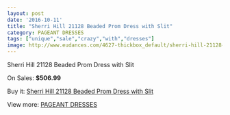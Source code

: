 ```yaml
---
layout: post
date: '2016-10-11'
title: "Sherri Hill 21128 Beaded Prom Dress with Slit"
category: PAGEANT DRESSES
tags: ["unique","sale","crazy","with","dresses"]
image: http://www.eudances.com/4627-thickbox_default/sherri-hill-21128-beaded-prom-dress-with-slit.jpg
---
```

Sherri Hill 21128 Beaded Prom Dress with Slit

On Sales: **$506.99**
<a href="https://www.eudances.com/en/pageant-dresses/1556-sherri-hill-21128-beaded-prom-dress-with-slit.html"><amp-img layout="responsive" width="600" height="600" src="//www.eudances.com/4627-thickbox_default/sherri-hill-21128-beaded-prom-dress-with-slit.jpg" alt="Sherri Hill 21128 Beaded Prom Dress with Slit 0" /></a>
<a href="https://www.eudances.com/en/pageant-dresses/1556-sherri-hill-21128-beaded-prom-dress-with-slit.html"><amp-img layout="responsive" width="600" height="600" src="//www.eudances.com/4628-thickbox_default/sherri-hill-21128-beaded-prom-dress-with-slit.jpg" alt="Sherri Hill 21128 Beaded Prom Dress with Slit 1" /></a>
<a href="https://www.eudances.com/en/pageant-dresses/1556-sherri-hill-21128-beaded-prom-dress-with-slit.html"><amp-img layout="responsive" width="600" height="600" src="//www.eudances.com/4629-thickbox_default/sherri-hill-21128-beaded-prom-dress-with-slit.jpg" alt="Sherri Hill 21128 Beaded Prom Dress with Slit 2" /></a>
<a href="https://www.eudances.com/en/pageant-dresses/1556-sherri-hill-21128-beaded-prom-dress-with-slit.html"><amp-img layout="responsive" width="600" height="600" src="//www.eudances.com/4630-thickbox_default/sherri-hill-21128-beaded-prom-dress-with-slit.jpg" alt="Sherri Hill 21128 Beaded Prom Dress with Slit 3" /></a>

Buy it: [Sherri Hill 21128 Beaded Prom Dress with Slit](https://www.eudances.com/en/pageant-dresses/1556-sherri-hill-21128-beaded-prom-dress-with-slit.html "Sherri Hill 21128 Beaded Prom Dress with Slit")

View more: [PAGEANT DRESSES](https://www.eudances.com/en/16-pageant-dresses "PAGEANT DRESSES")